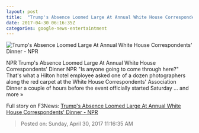 ```yaml
---
layout: post
title:  "Trump's Absence Loomed Large At Annual White House Correspondents' Dinner - NPR"
date: 2017-04-30 06:16:35Z
categories: google-news-entertaintment
---
```


![Trump's Absence Loomed Large At Annual White House Correspondents' Dinner - NPR](https://media.npr.org/assets/img/2017/04/30/ap_17120022391896minhaj_wide-d71122fce4e409dd663b800a9bf71cad061cb7fa.jpg?s=1400)

NPR Trump's Absence Loomed Large At Annual White House Correspondents' Dinner NPR "Is anyone going to come through here?" That's what a Hilton hotel employee asked one of a dozen photographers along the red carpet at the White House Correspondents' Association Dinner a couple of hours before the event officially started Saturday ... and more »


Full story on F3News: [Trump's Absence Loomed Large At Annual White House Correspondents' Dinner - NPR](http://www.f3nws.com/n/yDtTaE)

> Posted on: Sunday, April 30, 2017 11:16:35 AM
